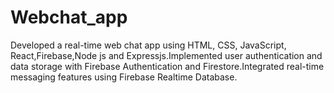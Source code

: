 # Webchat_app
Developed a real-time web chat app using HTML, CSS, JavaScript, React,Firebase,Node js and Expressjs.Implemented user authentication and data storage with Firebase Authentication and Firestore.Integrated real-time messaging features using Firebase Realtime Database.
